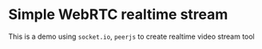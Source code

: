 # Simple WebRTC realtime stream

This is a demo using `socket.io`, `peerjs` to create realtime video stream tool
